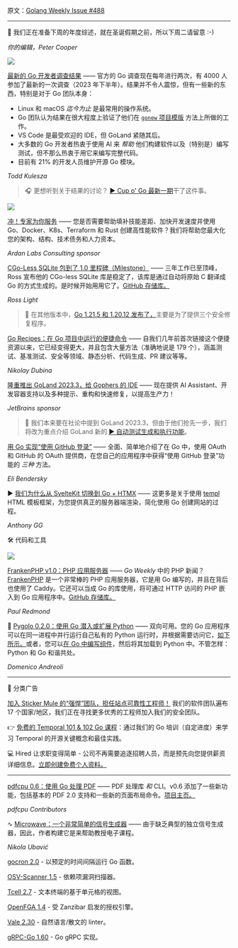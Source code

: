 原文：[Golang Weekly Issue #488](https://golangweekly.com/issues/488)

---

🎄 我们正在准备下周的年度综述，就在圣诞假期之前，所以下周二请留意 :-)  

_你的编辑，Peter Cooper_  
  
 
[![](https://res.cloudinary.com/cpress/image/upload/w_1280,e_sharpen:60,q_auto/si8yp1brd4zpv4armazn.jpg)](https://golangweekly.com/link/148896/web)  

[最新的 Go 开发者调查结果](https://golangweekly.com/link/148896/web "go.dev") —— 官方的 Go 调查现在每年进行两次，有 4000 人参加了最新的一次调查（2023 年下半年）。结果并不令人震惊，但有一些新的东西，特别是对于 Go 团队本身：
  * Linux 和 macOS _迄今为止_ 是最常用的操作系统。
  * Go 团队认为结果在很大程度上验证了他们在 [`gonew` 项目模版](https://golangweekly.com/link/148897/web) 方法上所做的工作。
  * VS Code 是最受欢迎的 IDE，但 GoLand 紧随其后。
  * 大多数的 Go 开发者热衷于使用 AI 来 _帮助_ 他们构建软件以及（特别是）编写测试，但不那么热衷于用它来编写完整代码。
  * 目前有 21% 的开发人员维护开源 Go 模块。

_Todd Kulesza_


> 🎧 更想听到关于结果的讨论？ [▶️ Cup o' Go 最新一期](https://golangweekly.com/link/148898/web)干了这件事。  
  

[![](https://copm.s3.amazonaws.com/bcc68a3c.png)](https://golangweekly.com/link/148869/web) 

[冲！专家为你服务](https://golangweekly.com/link/148869/web "www.ardanlabs.com") —— 您是否需要帮助填补技能差距、加快开发速度并使用 Go、Docker、K8s、Terraform 和 Rust 创建高性能软件？我们将帮助您最大化您的架构、结构、技术债务和人力资本。

_Ardan Labs Consulting sponsor_


[CGo-Less SQLite 包到了 1.0 里程碑（Milestone）](https://golangweekly.com/link/148870/web "www.zombiezen.com") —— 三年工作已至顶峰，Ross 宣布他的 CGo-less SQLite 库是稳定了，该库是通过自动将原始 C 翻译成 Go 的方式生成的。是时候开始用用它了。[GitHub 存储库。](https://golangweekly.com/link/148871/web)

_Ross Light_ 


> 🚨 在其他版本中，[Go 1.21.5 和 1.20.12 发布了，](https://golangweekly.com/link/148899/web)主要是为了提供三个安全修复程序。


[Go Recipes：在 Go 项目中运行的便捷命令](https://golangweekly.com/link/148872/web "github.com") —— 自我们几年前首次链接这个便捷资源以来，它已经变得更大，并且包含大量方法（准确地说是 179 个），涵盖测试、基准测试、安全等领域、静态分析、代码生成、PR 建议等等。

_Nikolay Dubina_

[隆重推出 GoLand 2023.3，给 Gophers 的 IDE](https://golangweekly.com/link/148874/web "jetbrains.com") —— 现在提供 AI Assistant、开发容器支持以及多种提示、重构和快速修复，以提高生产力！

_JetBrains sponsor_


> 🤖 我们​​本来要在社论中提到 GoLand 2023.3，但由于他们抢先一步，我们将改为重点介绍 GoLand 新的 [▶️ 自动测试生成和执行功能](https://golangweekly.com/link/148875/web)。  


[用 Go 实现“使用 GitHub 登录”](https://golangweekly.com/link/148873/web "eli.thegreenplace.net") —— 全面、简单地介绍了在 Go 中，使用 OAuth 和 GitHub 的 OAuth 提供商，在您自己的应用程序中获得“使用 GitHub 登录”功能的 _三种_ 方法。

_Eli Bendersky_ 


▶ [我们为什么从 SvelteKit 切换到 Go + HTMX](https://golangweekly.com/link/148876/web "www.youtube.com") —— 这更多是关于使用 [templ](https://golangweekly.com/link/148877/web) HTML 模板框架，为您提供真正的服务器端渲染，简化使用 Go 创建网站的过程。

_Anthony GG_ 


🛠 代码和工具

[![](https://res.cloudinary.com/cpress/image/upload/w_1280,e_sharpen:60,q_auto/ereaqqe2unngkxvkiprm.jpg)](https://golangweekly.com/link/148878/web)  


[FrankenPHP v1.0：PHP 应用服务器](https://golangweekly.com/link/148878/web "laravel-news.com") —— _Go Weekly_ 中的 PHP 新闻？[FrankenPHP](https://golangweekly.com/link/148879/web) 是一个非常棒的 PHP 应用服务器，它是用 Go 编写的，并且在背后也使用了 Caddy。它还可以当成 Go 的库使用，将可通过 HTTP 访问的 PHP 嵌入到 Go 应用程序中。[GitHub 存储库。](https://golangweekly.com/link/148880/web)

_Paul Redmond_ 


🐍 [Pygolo 0.2.0：使用 Go 潜入或扩展 Python](https://golangweekly.com/link/148881/web "gitlab.com") —— 双向可用。您的 Go 应用程序可以在同一进程中并行运行自己私有的 Python 运行时，并根据需要访问它，[如下所示。](https://golangweekly.com/link/148882/web)或者，您可以[在 Go 中编写组件](https://golangweekly.com/link/148883/web)，然后将其加载到 Python 中。不管怎样：Python 和 Go 和谐共处。

_Domenico Andreoli_ 
   
---
📰 分类广告

[加入 Sticker Mule 的“强悍”团队，担任站点可靠性工程师！](https://golangweekly.com/link/148884/web) 我们的软件团队遍布 17 个国家/地区，我们正在寻找更多优秀的工程师加入我们的安全团队。

👉 [免费的 Temporal 101 & 102 Go 课程](https://golangweekly.com/link/148885/web)：通过我们的 Go 培训（自定进度）来学习 Temporal 的开源关键概念和最佳实践。

💻 Hired 让求职变得简单 - 公司不再需要追逐招聘人员，而是预先向您提供薪资详细信息。[立即创建免费个人资料。](https://golangweekly.com/link/148886/web)

---  


[pdfcpu 0.6：使用 Go 处理 PDF](https://golangweekly.com/link/148887/web "github.com") —— PDF 处理库 _和_ CLI。v0.6 添加了一些新功能，包括基本的 PDF 2.0 支持和一些新的页面布局命令。[项目主页。](https://golangweekly.com/link/148888/web)

_pdfcpu Contributors_ 


∿ [Microwave：一个非常简单的信号生成器](https://golangweekly.com/link/148889/web "github.com") —— 由于缺乏典型的独立信号生成器，因此，作者构建它是来帮助教授电子课程。

_Nikola Ubavić_


[gocron 2.0](https://golangweekly.com/link/148890/web) - 以预定的时间间隔运行 Go 函数。

[OSV-Scanner 1.5](https://golangweekly.com/link/148891/web) - 依赖项漏洞扫描器。

[Tcell 2.7](https://golangweekly.com/link/148892/web) - 文本终端的基于单元格的视图。

[OpenFGA 1.4](https://golangweekly.com/link/148893/web) - 受 Zanzibar 启发的授权引擎。

[Vale 2.30](https://golangweekly.com/link/148894/web) - 自然语言/散文的 linter。

[gRPC-Go 1.60](https://golangweekly.com/link/148895/web) - Go gRPC 实现。